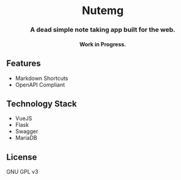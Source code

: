<h1 align="center">
  Nutemg
</h1>

<h3 align="center">A dead simple note taking app built for the web.</h3>
<h4 align="center">Work in Progress.</h4>

## Features
- Markdown Shortcuts
- OpenAPI Compliant

## Technology Stack
- VueJS
- Flask
- Swagger
- MariaDB

## License

GNU GPL v3